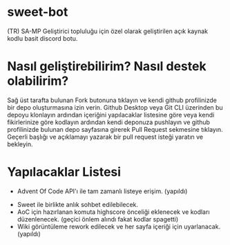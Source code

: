 # sweet-bot
(TR) SA-MP Geliştirici topluluğu için özel olarak geliştirilen açık kaynak kodlu basit discord botu.

# Nasıl geliştirebilirim? Nasıl destek olabilirim?

Sağ üst tarafta bulunan Fork butonuna tıklayın ve kendi github profilinizde bir depo oluşturmasına izin verin. Github Desktop veya Git CLI üzerinden bu depoyu klonlayın ardından içeriğini yapılacaklar listesine göre veya kendi fikirlerinize göre kodlayın ardından kendi deponuza pushlayın ve github profilinizde bulunan depo sayfasına girerek Pull Request sekmesine tıklayın. Geçerli başlığı ve açıklamayı yazarak bir pull request isteği yaratın ve bekleyin.

# Yapılacaklar Listesi
+ Advent Of Code API'ı ile tam zamanlı listeye erişim. (yapıldı)
- Sweet ile birlikte anlık sohbet edilebilecek.
- AoC için hazırlanan komuta highscore önceliği eklenecek ve kodları düzenlenecek. (geçici önlem alındı fakat kodlar spagetti)
- Wiki görüntüleme rework edilecek ve her sayfa içeriği için uyarlanacak. (yapıldı)
